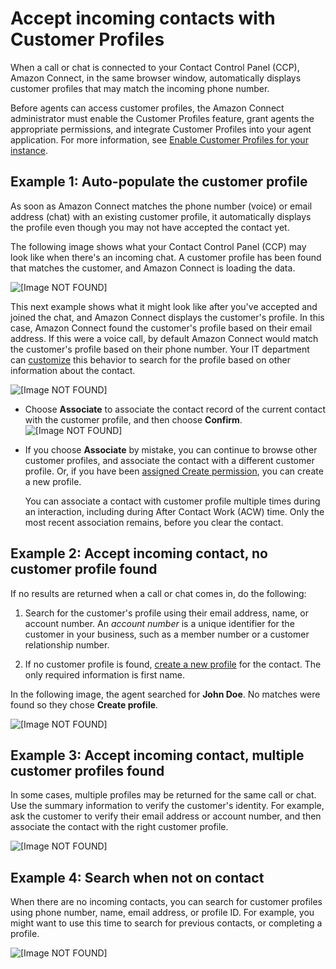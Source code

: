 # Accept incoming contacts with Customer Profiles<a name="select-customer-profile"></a>

When a call or chat is connected to your Contact Control Panel \(CCP\), Amazon Connect, in the same browser window, automatically displays customer profiles that may match the incoming phone number\. 

Before agents can access customer profiles, the Amazon Connect administrator must enable the Customer Profiles feature, grant agents the appropriate permissions, and integrate Customer Profiles into your agent application\. For more information, see [Enable Customer Profiles for your instance](enable-customer-profiles.md)\.

## Example 1: Auto\-populate the customer profile<a name="example1-select-customer-profile"></a>

As soon as Amazon Connect matches the phone number \(voice\) or email address \(chat\) with an existing customer profile, it automatically displays the profile even though you may not have accepted the contact yet\.

The following image shows what your Contact Control Panel \(CCP\) may look like when there's an incoming chat\. A customer profile has been found that matches the customer, and Amazon Connect is loading the data\.

![\[Image NOT FOUND\]](http://docs.aws.amazon.com/connect/latest/adminguide/images/customer-profiles-incoming-chat-example1.png)

This next example shows what it might look like after you've accepted and joined the chat, and Amazon Connect displays the customer's profile\. In this case, Amazon Connect found the customer's profile based on their email address\. If this were a voice call, by default Amazon Connect would match the customer's profile based on their phone number\. Your IT department can [customize](auto-pop-customer-profile.md) this behavior to search for the profile based on other information about the contact\.

![\[Image NOT FOUND\]](http://docs.aws.amazon.com/connect/latest/adminguide/images/customer-profiles-choose-profile-example1.png)
+ Choose **Associate** to associate the contact record of the current contact with the customer profile, and then choose **Confirm**\.   
![\[Image NOT FOUND\]](http://docs.aws.amazon.com/connect/latest/adminguide/images/customer-profiles-choose-profile-example1a.png)
+ If you choose **Associate** by mistake, you can continue to browse other customer profiles, and associate the contact with a different customer profile\. Or, if you have been [assigned Create permission](assign-security-profile-customer-profile.md), you can create a new profile\. 

  You can associate a contact with customer profile multiple times during an interaction, including during After Contact Work \(ACW\) time\. Only the most recent association remains, before you clear the contact\.

## Example 2: Accept incoming contact, no customer profile found<a name="example2-select-customer-profile"></a>

If no results are returned when a call or chat comes in, do the following: 

1. Search for the customer's profile using their email address, name, or account number\. An *account number* is a unique identifier for the customer in your business, such as a member number or a customer relationship number\. 

1. If no customer profile is found, [create a new profile](create-new-customer-profile.md) for the contact\. The only required information is first name\.

In the following image, the agent searched for **John Doe**\. No matches were found so they chose **Create profile**\. 

![\[Image NOT FOUND\]](http://docs.aws.amazon.com/connect/latest/adminguide/images/customer-profiles-no-profiles-found.png)

## Example 3: Accept incoming contact, multiple customer profiles found<a name="example3-select-customer-profile"></a>

In some cases, multiple profiles may be returned for the same call or chat\. Use the summary information to verify the customer's identity\. For example, ask the customer to verify their email address or account number, and then associate the contact with the right customer profile\. 

![\[Image NOT FOUND\]](http://docs.aws.amazon.com/connect/latest/adminguide/images/customer-profiles-choose-profile-example3.png)

## Example 4: Search when not on contact<a name="example4-select-customer-profile"></a>

When there are no incoming contacts, you can search for customer profiles using phone number, name, email address, or profile ID\. For example, you might want to use this time to search for previous contacts, or completing a profile\.

![\[Image NOT FOUND\]](http://docs.aws.amazon.com/connect/latest/adminguide/images/customer-profiles-search-not-connected-example4.png)